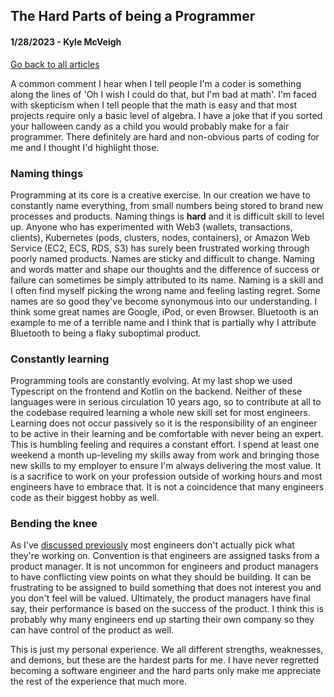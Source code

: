 ## The Hard Parts of being a Programmer
#### 1/28/2023 - Kyle McVeigh
[Go back to all articles](../../)

A common comment I hear when I tell people I'm a coder is something along the lines of 'Oh I wish I could do that, but I'm bad at math'. I'm faced with skepticism when I tell people that the math is easy and that most projects require only a basic level of algebra. I have a joke that if you sorted your halloween candy as a child you would probably make for a fair programmer. There definitely are hard and non-obvious parts of coding for me and I thought I'd highlight those.

### Naming things
Programming at its core is a creative exercise. In our creation we have to constantly name everything, from small numbers being stored to brand new processes and products. Naming things is **hard** and it is difficult skill to level up. Anyone who has experimented with Web3 (wallets, transactions, clients), Kubernetes (pods, clusters, nodes, containers), or Amazon Web Service (EC2, ECS, RDS, S3) has surely been frustrated working through poorly named products. Names are sticky and difficult to change. Naming and words matter and shape our thoughts and the difference of success or failure can sometimes be simply attributed to its name. Naming is a skill and I often find myself picking the wrong name and feeling lasting regret. Some names are so good they've become synonymous into our understanding. I think some great names are Google, iPod, or even Browser. Bluetooth is an example to me of a terrible name and I think that is partially why I attribute Bluetooth to being a flaky suboptimal product. 

### Constantly learning
Programming tools are constantly evolving. At my last shop we used Typescript on the frontend and Kotlin on the backend. Neither of these languages were in serious circulation 10 years ago, so to contribute at all to the codebase required learning a whole new skill set for most engineers. Learning does not occur passively so it is the responsibility of an engineer to be active in their learning and be comfortable with never being an expert. This is humbling feeling and requires a constant effort. I spend at least one weekend a month up-leveling my skills away from work and bringing those new skills to my employer to ensure I'm always delivering the most value. It is a sacrifice to work on your profession outside of working hours and most engineers have to embrace that. It is not a coincidence that many engineers code as their biggest hobby as well. 

### Bending the knee
As I've [discussed previously](https://www.kylehasablog.com/posts/software_engineering_team_members/) most engineers don't actually pick what they're working on. Convention is that engineers are assigned tasks from a product manager. It is not uncommon for engineers and product managers to have conflicting view points on what they should be building. It can be frustrating to be assigned to build something that does not interest you and you don't feel will be valued. Ultimately, the product managers have final say, their performance is based on the success of the product. I think this is probably why many engineers end up starting their own company so they can have control of the product as well.  

This is just my personal experience. We all different strengths, weaknesses, and demons, but these are the hardest parts for me. I have never regretted becoming a software engineer and the hard parts only make me appreciate the rest of the experience that much more. 
